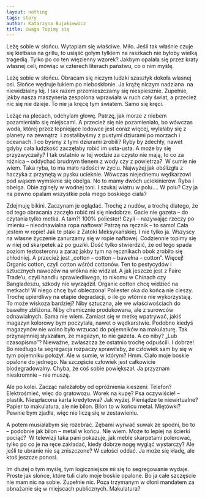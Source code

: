 ```yaml
---
layout: nothing
tags: story
author: Katarzyna Bujakiewicz
title: Uwaga Topimy się
---
```

Leżę sobie w słońcu. Wytapiam się właściwe. Miło. Jeśli tak właśnie czuje się kiełbasa na grillu, to usiąść gołym tyłkiem na raszkach nie byłoby wielką tragedią. Tylko po co ten więzienny wzorek? Jakbym opalała się przez kraty własnej celi, mówiąc w czterech literach państwu, co o nim myślę. 

Leżę sobie w słońcu. Obracam się niczym ludzki szaszłyk dokoła własnej osi. Słońce wędruje łukiem po nieboskłonie. Ja krążę niczym nadziana   na niewidzialny kij. I tak razem przemieszczamy się niespiesznie. Zupełnie, jakby nasza maszyneria zespolona wprawiała w ruch cały świat, a przecież nic się nie dzieje. To nie ja kręcę tym światem. Samo się kręci.

Leżąc na plecach, odchylam głowę. Patrzę, jak morze z niebem pozamieniało się miejscami. A przecież się nie pozamieniało, bo wówczas woda, której przez topniejące lodowce jest coraz więcej,  wylałaby się z planety na zewnątrz  i zostalibyśmy z pustymi dziurami po morzach i oceanach. I co byśmy z tymi dziurami zrobili? Ryby by zdechły, nawet gdyby cała ludzkość zaczęłaby robić im usta-usta. A może by się przyzwyczaiły? I tak ostatnio w tej wodzie za czysto nie mają, to co za różnica – oddychać brudnym tlenem z wody czy z powietrza?  W sumie nie wiem. Taka ryba, to ma mało radości w życiu. Najwyżej jak  obślizgła z haczyka z przynętą w pysku ucieknie. Wówczas niejednemu wędkarzowi pod wąsem wymsknie się obelga. No to mamy dwóch uciekinierów. Ryba i obelga. Obie zginęły w wodnej toni. I szukaj wiatru w polu…. W polu? Czy ja na pewno opalam wszystkie pola  mego boskiego ciała?

Zdejmuję bikini. Zaczynam je oglądać. Trochę z nudów, a trochę dlatego, że od tego obracania zaczęło robić mi się niedobrze. Gacie nie gazeta – do czytania tylko metka. A tam?! 100% poliester! Czyli – nazywając rzeczy po imieniu – nieodnawialna ropa naftowa! Patrzę na ręcznik – to samo! Cała jestem w ropie! Jak te ptaki z Zatoki Meksykańskiej. I nie tylko ja. Wszyscy na własne życzenie zanurzamy się w ropie naftowej. Codziennie topimy się w niej od skarpetek aż po guziki. Dość tylko stwierdzić, że od tego spada poziom testosteronu a zaraz jakby tym na ręcznikach obok zrobiło się chłodniej. A przecież jest „cotton – cotton – bawełna – cotton”. Więcej! Organic cotton, czyli cotton wśród cottonów. Ten to pestycydów i sztucznych nawozów na włókna nie widział. A jak jeszcze jest z Faire Trade’u, czyli handlu sprawiedliwego, to nikomu w Chinach czy Bangladeszu, szkody nie wyrządził. Organic cotton chcę widzieć na metkach! W niego chcę być obleczona! Poliester oka do końca nie cieszy. Trochę upierdliwy na etapie degradacji, o ile go wtórnie nie wykorzystają. To może wiskoza bardziej? Niby sztuczna, ale we właściwościach do bawełny zbliżona. Niby chemicznie produkowana, ale z surowców odnawialnych. Sama nie wiem. Zamiast się w metkę wpatrywać, jakiś magazyn kolorowy bym poczytała, nawet o wędkarstwie. Podobno kiedyś magazynów nie wolno było wrzucać do pojemników na makulaturę. Tak przynajmniej słyszałam, że magazyn, to nie gazeta. A co niby? „Lub czasopismo”?  Nieważne, zwłaszcza że ostatnio trochę odpuścili. I dobrze! Bo niedługo ta segregacja rozpaczy sprawiłaby, że człowiek sam by się w tym pojemniku położył. Ale w sumie, w którym? Hmm. Ciało moje boskie opalone do jednego. Na szczęście człowiek jest całkowicie biodegradowalny. Chyba, że coś sobie powiększał. Ja przyznam nieskromnie – nie muszę. 

Ale po kolei. Zacząć należałoby od opróżnienia kieszeni: 
Telefon? Elektrośmieć, więc do gratowozu. 
Worek na kupę? Psa oczywiście! – plastik.
Niespłacona karta kredytowa? Jak wyżej.
Pieniądze te niewirtualne? Papier to makulatura, ale nie bilon. Bilon to w końcu metal.
Miętówki? Pewnie bym zjadła, więc nie liczą się w zestawieniu. 

A potem musiałabym się rozebrać. Zębami wyrwać suwak ze spodni, bo to – podobnie jak bilon – metal w końcu. Nie wiem. Może to lepiej na ścierki pociąć?  W telewizji taka pani pokazuje, jak meble skarpetami polerować, tylko po co je na ręce zakładać, kiedy dobrze nogę wygiąć wystarczy? Ale jeśli te ubranie nie są zniszczone? W całości oddać. Ja może się kładę, ale ktoś jeszcze ponosi.

Im dłużej o tym myślę, tym logiczniejsze mi się to segregowanie wydaje. Proste jak słońce, które tuli ciało moje boskie opalone. Bo ja całe szczęście nie mam nic na sobie. Zupełnie nic. Poza trzymanym  w dłoni mandatem za obnażanie się 
w miejscach publicznych. Makulatura? 
